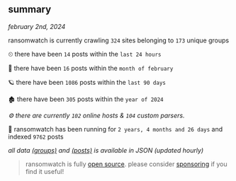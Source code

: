 
## summary
_february 2nd, 2024_

ransomwatch is currently crawling `324` sites belonging to `173` unique groups

⏲ there have been `14` posts within the `last 24 hours`

🦈 there have been `16` posts within the `month of february`

🪐 there have been `1086` posts within the `last 90 days`

🏚 there have been `305` posts within the `year of 2024`

_⚙️ there are currently `102` online hosts & `104` custom parsers._

🦕 ransomwatch has been running for `2 years, 4 months and 26 days` and indexed `9762` posts

_all data  [(groups)](http://ransomwhat.telemetry.ltd/groups) and [(posts)](http://ransomwhat.telemetry.ltd/posts) is available in JSON (updated hourly)_

> ransomwatch is fully [open source](https://github.com/joshhighet/ransomwatch#ransomwatch--). please consider [sponsoring](https://github.com/sponsors/joshhighet) if you find it useful!
